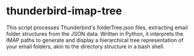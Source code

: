 # thunderbird-imap-tree
 This script processes Thunderbird's folderTree.json files, extracting email folder structures from the JSON data. Written in Python, it interprets the IMAP paths to generate and display a hierarchical tree representation of your email folders, akin to the directory structure in a bash shell.
